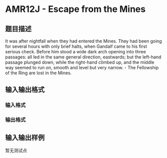 # AMR12J - Escape from the Mines

## 题目描述

It was after nightfall when they had entered the Mines. They had been going for several hours with only brief halts, when Gandalf came to his first serious check. Before him stood a wide dark arch opening into three passages: all led in the same general direction, eastwards; but the left-hand passage plunged down, while the right-hand climbed up, and the middle way seemed to run on, smooth and level but very narrow. - The Fellowship of the Ring are lost in the Mines.

## 输入输出格式

### 输入格式

### 输出格式

## 输入输出样例

暂无测试点

